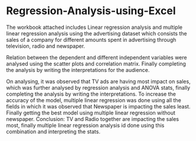 # Regression-Analysis-using-Excel
The workbook attached includes Linear regression analysis and multiple linear regression analysis using the advertising dataset which consists the sales of a company for different amounts spent in advertising through television, radio and newspaper.

Relation between the dependent and different independent variables were analysed using the scatter plots and correlation matrix. Finally completing the analysis by writing the interpretations for the audience.

On analysing, it was observed that TV ads are having most impact on sales, which was further analysed by regression analysis and ANOVA stats, finally completing the analysis by writing the interpretations.
To increase the accuracy of the model, multiple linear regression was done using all the fields in which it was observed that Newspaper is impacting the sales least.
Finally getting the best model using multiple linear regression without newspaper. 
Conclusion: TV and Radio together are impacting the sales most, finally multiple linear regression analysis id done using this combination and interpreting the stats.



